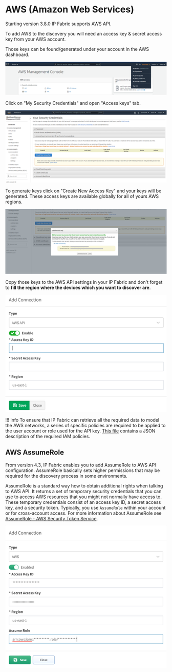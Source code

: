 # AWS (Amazon Web Services)

Starting version 3.8.0 IP Fabric supports AWS API.

To add AWS to the discovery you will need an access key & secret access
key from your AWS account.

Those keys can be found/generated under your account in the AWS
dashboard.

![AWS Management Console](aws/2691596295.png)

Click on "My Security Credentials" and open "Access keys" tab.

![AWS - Your Security Credentials](aws/2691596301.png)

To generate keys click on "Create New Access Key" and your keys will be
generated. These access keys are available globally for all of yours AWS
regions.

![AWS - Create Access Key](aws/2691596307.png)

Copy those keys to the AWS API settings in your IP Fabric and don't
forget to **fill the region where the devices which you want to discover
are**.

![Add Connection](aws/2691596313.png)

!!! info
    To ensure that IP Fabric can retrieve all the required data to model the
    AWS networks, a series of specific policies are required to be applied
    to the user account or role used for the API key. [This file](2691399704.json)
    contains a JSON description of the required IAM policies.


## AWS AssumeRole

From version 4.3, IP Fabric enables you to add AssumeRole to AWS API
configuration. AssumeRole basically sets higher permissions that may be
required for the discovery process in some environments.

AssumeRole is a standard way how to obtain additional rights when
talking to AWS API. It returns a set of temporary security credentials
that you can use to access AWS resources that you might not normally
have access to. These temporary credentials consist of an access key ID,
a secret access key, and a security token. Typically, you use
`AssumeRole` within your account or for cross-account access. For more
information about AssumeRole see [AssumeRole - AWS Security Token Service](https://docs.aws.amazon.com/STS/latest/APIReference/API_AssumeRole.html).

![Add Connection With AssumeRole](aws/2913828865.png)
